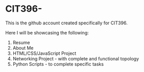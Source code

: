 # CIT396-
This is the github account created specifically for CIT396.

Here I will be showcasing the following:

1. Resume
2. About Me
3. HTML/CSS/JavaScript Project
4. Networking Project - with complete and functional topology
5. Python Scripts - to complete specific tasks
